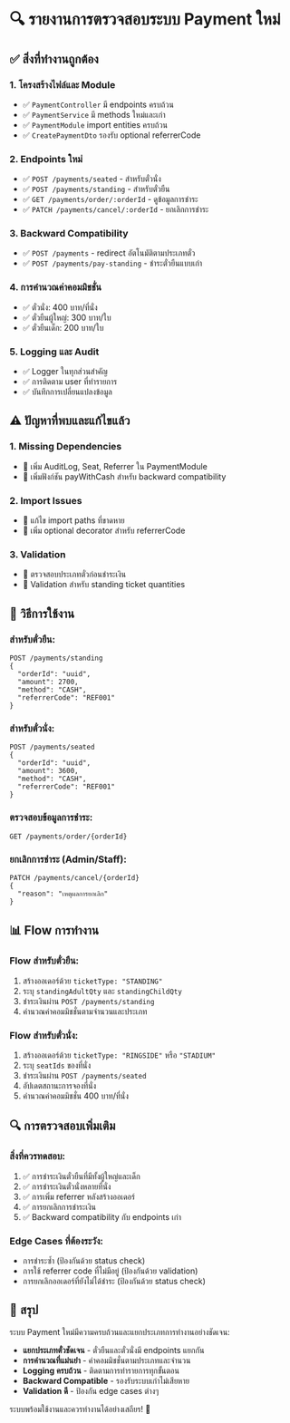 # 🔍 รายงานการตรวจสอบระบบ Payment ใหม่

## ✅ สิ่งที่ทำงานถูกต้อง

### 1. **โครงสร้างไฟล์และ Module**
- ✅ `PaymentController` มี endpoints ครบถ้วน
- ✅ `PaymentService` มี methods ใหม่และเก่า
- ✅ `PaymentModule` import entities ครบถ้วน
- ✅ `CreatePaymentDto` รองรับ optional referrerCode

### 2. **Endpoints ใหม่**
- ✅ `POST /payments/seated` - สำหรับตั๋วนั่ง
- ✅ `POST /payments/standing` - สำหรับตั๋วยืน
- ✅ `GET /payments/order/:orderId` - ดูข้อมูลการชำระ
- ✅ `PATCH /payments/cancel/:orderId` - ยกเลิกการชำระ

### 3. **Backward Compatibility**
- ✅ `POST /payments` - redirect อัตโนมัติตามประเภทตั๋ว
- ✅ `POST /payments/pay-standing` - ชำระตั๋วยืนแบบเก่า

### 4. **การคำนวณค่าคอมมิชชั่น**
- ✅ ตั๋วนั่ง: 400 บาท/ที่นั่ง
- ✅ ตั๋วยืนผู้ใหญ่: 300 บาท/ใบ
- ✅ ตั๋วยืนเด็ก: 200 บาท/ใบ

### 5. **Logging และ Audit**
- ✅ Logger ในทุกส่วนสำคัญ
- ✅ การติดตาม user ที่ทำรายการ
- ✅ บันทึกการเปลี่ยนแปลงข้อมูล

## ⚠️ ปัญหาที่พบและแก้ไขแล้ว

### 1. **Missing Dependencies**
- 🔧 เพิ่ม AuditLog, Seat, Referrer ใน PaymentModule
- 🔧 เพิ่มฟังก์ชัน payWithCash สำหรับ backward compatibility

### 2. **Import Issues**
- 🔧 แก้ไข import paths ที่ขาดหาย
- 🔧 เพิ่ม optional decorator สำหรับ referrerCode

### 3. **Validation**
- 🔧 ตรวจสอบประเภทตั๋วก่อนชำระเงิน
- 🔧 Validation สำหรับ standing ticket quantities

## 🎯 วิธีการใช้งาน

### **สำหรับตั๋วยืน:**
```http
POST /payments/standing
{
  "orderId": "uuid",
  "amount": 2700,
  "method": "CASH",
  "referrerCode": "REF001"
}
```

### **สำหรับตั๋วนั่ง:**
```http
POST /payments/seated
{
  "orderId": "uuid",
  "amount": 3600,
  "method": "CASH",
  "referrerCode": "REF001"
}
```

### **ตรวจสอบข้อมูลการชำระ:**
```http
GET /payments/order/{orderId}
```

### **ยกเลิกการชำระ (Admin/Staff):**
```http
PATCH /payments/cancel/{orderId}
{
  "reason": "เหตุผลการยกเลิก"
}
```

## 📊 Flow การทำงาน

### **Flow สำหรับตั๋วยืน:**
1. สร้างออเดอร์ด้วย `ticketType: "STANDING"`
2. ระบุ `standingAdultQty` และ `standingChildQty`
3. ชำระเงินผ่าน `POST /payments/standing`
4. คำนวณค่าคอมมิชชั่นตามจำนวนและประเภท

### **Flow สำหรับตั๋วนั่ง:**
1. สร้างออเดอร์ด้วย `ticketType: "RINGSIDE"` หรือ `"STADIUM"`
2. ระบุ `seatIds` ของที่นั่ง
3. ชำระเงินผ่าน `POST /payments/seated`
4. อัปเดตสถานะการจองที่นั่ง
5. คำนวณค่าคอมมิชชั่น 400 บาท/ที่นั่ง

## 🔍 การตรวจสอบเพิ่มเติม

### **สิ่งที่ควรทดสอบ:**
1. ✅ การชำระเงินตั๋วยืนที่มีทั้งผู้ใหญ่และเด็ก
2. ✅ การชำระเงินตั๋วนั่งหลายที่นั่ง
3. ✅ การเพิ่ม referrer หลังสร้างออเดอร์
4. ✅ การยกเลิกการชำระเงิน
5. ✅ Backward compatibility กับ endpoints เก่า

### **Edge Cases ที่ต้องระวัง:**
- การชำระซ้ำ (ป้องกันด้วย status check)
- การใช้ referrer code ที่ไม่มีอยู่ (ป้องกันด้วย validation)
- การยกเลิกออเดอร์ที่ยังไม่ได้ชำระ (ป้องกันด้วย status check)

## 🎉 สรุป

ระบบ Payment ใหม่มีความครบถ้วนและแยกประเภทการทำงานอย่างชัดเจน:

- **แยกประเภทตั๋วชัดเจน** - ตั๋วยืนและตั๋วนั่งมี endpoints แยกกัน
- **การคำนวณที่แม่นยำ** - ค่าคอมมิชชั่นตามประเภทและจำนวน
- **Logging ครบถ้วน** - ติดตามการทำรายการทุกขั้นตอน
- **Backward Compatible** - รองรับระบบเก่าไม่เสียหาย
- **Validation ดี** - ป้องกัน edge cases ต่างๆ

ระบบพร้อมใช้งานและควรทำงานได้อย่างเสถียร! 🚀
